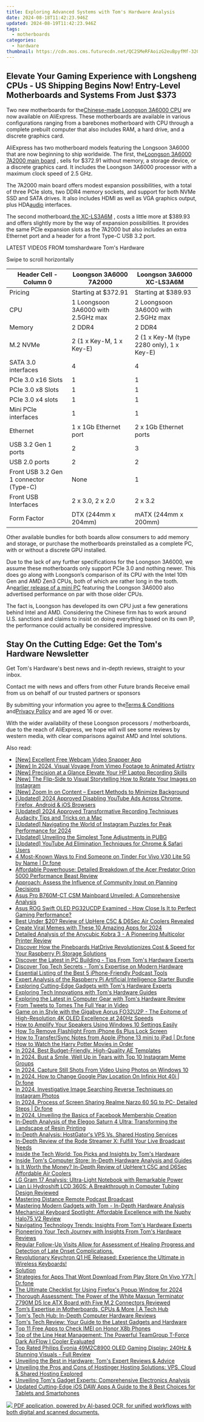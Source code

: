 ```yaml
---
title: Exploring Advanced Systems with Tom's Hardware Analysis
date: 2024-08-18T11:42:23.946Z
updated: 2024-08-19T11:42:23.946Z
tags:
  - motherboards
categories:
  - hardware
thumbnail: https://cdn.mos.cms.futurecdn.net/QC2SMeRFAoizG2euBpyfMf-320-80.jpg
---
```


## Elevate Your Gaming Experience with Longsheng CPUs - US Shipping Begins Now! Entry-Level Motherboards and Systems From Just $373

Two new motherboards for the[Chinese-made Loongson 3A6000 CPU](https://tools.techidaily.com) are now available on AliExpress. These motherboards are available in various configurations ranging from a barebones motherboard with CPU through a complete prebuilt computer that also includes RAM, a hard drive, and a discrete graphics card.

 AliExpress has two motherboard models featuring the Longsoon 3A6000 that are now beginning to ship worldwide. The first, the[Loongson 3A6000 7A2000 main board](https://go.redirectingat.com/?id=92X1584492&xcust=tomshardware%5Fus%5F3426833342212546179&xs=1&url=https%3A%2F%2Fwww.aliexpress.us%2Fitem%2F3256806533337744.html&sref=https%3A%2F%2Fwww.tomshardware.com%2Fpc-components%2Fmotherboards%2Fmotherboards-and-systems-with-chinas-loongson-cpus-now-shipping-to-us-customers-options-start-from-dollar373-for-a-dtx-board-with-processor-and-cooler) , sells for $372.91 without memory, a storage device, or a discrete graphics card. It includes the Loongson 3A6000 processor with a maximum clock speed of 2.5 GHz.

 The 7A2000 main board offers modest expansion possibilities, with a total of three PCIe slots, two DDR4 memory sockets, and support for both NVMe SSD and SATA drives. It also includes HDMI as well as VGA graphics output, plus HDA[audio](https://tools.techidaily.com) interfaces.

 The second motherboard,[the XC-LS3A6M](https://go.redirectingat.com/?id=92X1584492&xcust=tomshardware%5Fus%5F1274473871414481181&xs=1&url=https%3A%2F%2Fwww.aliexpress.us%2Fitem%2F3256806779224228.html%23nav-specification&sref=https%3A%2F%2Fwww.tomshardware.com%2Fpc-components%2Fmotherboards%2Fmotherboards-and-systems-with-chinas-loongson-cpus-now-shipping-to-us-customers-options-start-from-dollar373-for-a-dtx-board-with-processor-and-cooler) , costs a little more at $389.93 and offers slightly more by the way of expansion possibilities. It provides the same PCIe expansion slots as the 7A2000 but also includes an extra Ethernet port and a header for a front Type-C USB 3.2 port.

 LATEST VIDEOS FROM tomshardware Tom's Hardware

 Swipe to scroll horizontally

| Header Cell - Column 0                 | Loongson 3A6000 7A2000             | Loongson 3A6000 XC-LS3A6M                 |
| -------------------------------------- | ---------------------------------- | ----------------------------------------- |
| Pricing                                | Starting at $372.91                | Starting at $389.93                       |
| CPU                                    | 1 Loongsoon 3A6000 with 2.5GHz max | 2 Loongsoon 3A6000 with 2.5GHz max        |
| Memory                                 | 2 DDR4                             | 2 DDR4                                    |
| M.2 NVMe                               | 2 (1 x Key-M, 1 x Key-E)           | 2 (1 x Key-M (type 2280 only), 1 x Key-E) |
| SATA 3.0 interfaces                    | 4                                  | 4                                         |
| PCIe 3.0 x16 Slots                     | 1                                  | 1                                         |
| PCIe 3.0 x8 Slots                      | 1                                  | 1                                         |
| PCIe 3.0 x4 slots                      | 1                                  | 1                                         |
| Mini PCIe interfaces                   | 1                                  | 1                                         |
| Ethernet                               | 1 x 1Gb Ethernet port              | 2 x 1Gb Ethernet ports                    |
| USB 3.2 Gen 1 ports                    | 2                                  | 3                                         |
| USB 2.0 ports                          | 2                                  | 2                                         |
| Front USB 3.2 Gen 1 connector (Type-C) | None                               | 1                                         |
| Front USB Interfaces                   | 2 x 3.0, 2 x 2.0                   | 2 x 3.2                                   |
| Form Factor                            | DTX (244mm x 204mm)                | mATX (244mm x 200mm)                      |

 Other available bundles for both boards allow consumers to add memory and storage, or purchase the motherboards preinstalled as a complete PC, with or without a discrete GPU installed.

 Due to the lack of any further specifications for the Loongson 3A6000, we assume these motherboards only support PCIe 3.0 and nothing newer. This does go along with Loongson’s comparison of its CPU with the Intel 10th Gen and AMD Zen3 CPUs, both of which are rather long in the tooth. An[earlier release of a mini PC](https://tools.techidaily.com) featuring the Loongson 3A6000 also advertised performance on par with those older CPUs.

 The fact is, Loongson has developed its own CPU just a few generations behind Intel and AMD. Considering the Chinese firm has to work around U.S. sanctions and claims to insist on doing everything based on its own IP, the performance could actually be considered impressive.

## Stay On the Cutting Edge: Get the Tom's Hardware Newsletter

 Get Tom's Hardware's best news and in-depth reviews, straight to your inbox.

 Contact me with news and offers from other Future brands  Receive email from us on behalf of our trusted partners or sponsors

 By submitting your information you agree to the[Terms & Conditions](https://futureplc.com/terms-conditions/) and[Privacy Policy](https://futureplc.com/privacy-policy/) and are aged 16 or over.

 With the wider availability of these Loongson processors / motherboards, due to the reach of AliExpress, we hope will will see some reviews by western media, with clear comparisons against AMD and Intel solutions.

<ins class="adsbygoogle"
     style="display:block"
     data-ad-format="autorelaxed"
     data-ad-client="ca-pub-7571918770474297"
     data-ad-slot="1223367746"></ins>



<ins class="adsbygoogle"
     style="display:block"
     data-ad-client="ca-pub-7571918770474297"
     data-ad-slot="8358498916"
     data-ad-format="auto"
     data-full-width-responsive="true"></ins>

<span class="atpl-alsoreadstyle">Also read:</span>
<div><ul>
<li><a href="https://screen-activity-recording.techidaily.com/new-excellent-free-webcam-video-snapper-app/"><u>[New] Excellent Free Webcam Video Snapper App</u></a></li>
<li><a href="https://vimeo-videos.techidaily.com/new-in-2024-visual-voyage-from-vimeo-footage-to-animated-artistry/"><u>[New] In 2024, Visual Voyage  From Vimeo Footage to Animated Artistry</u></a></li>
<li><a href="https://digital-screen-recording.techidaily.com/new-precision-at-a-glance-elevate-your-hp-laptop-recording-skills/"><u>[New] Precision at a Glance  Elevate Your HP Laptop Recording Skills</u></a></li>
<li><a href="https://instagram-video-recordings.techidaily.com/new-the-flip-side-to-visual-storytelling-how-to-rotate-your-images-on-instagram/"><u>[New] The Flip-Side to Visual Storytelling  How to Rotate Your Images on Instagram</u></a></li>
<li><a href="https://screen-activity-recording.techidaily.com/new-zoom-in-on-content-expert-methods-to-minimize-background/"><u>[New] Zoom In on Content – Expert Methods to Minimize Background</u></a></li>
<li><a href="https://facebook-video-footage.techidaily.com/updated-2024-approved-disabling-youtube-ads-across-chrome-firefox-android-and-ios-browsers/"><u>[Updated] 2024 Approved  Disabling YouTube Ads Across Chrome, Firefox, Android & iOS Browsers</u></a></li>
<li><a href="https://video-capture.techidaily.com/updated-2024-approved-transformative-recording-techniques-audacity-tips-and-tricks-on-a-mac/"><u>[Updated] 2024 Approved  Transformative Recording Techniques  Audacity Tips and Tricks on a Mac</u></a></li>
<li><a href="https://instagram-video-files.techidaily.com/updated-navigating-the-world-of-instagram-puzzles-for-peak-performance-for-2024/"><u>[Updated] Navigating the World of Instagram Puzzles for Peak Performance for 2024</u></a></li>
<li><a href="https://some-skills.techidaily.com/updated-unveiling-the-simplest-tone-adjustments-in-pubg/"><u>[Updated] Unveiling the Simplest Tone Adjustments in PUBG</u></a></li>
<li><a href="https://facebook-video-footage.techidaily.com/updated-youtube-ad-elimination-techniques-for-chrome-and-safari-users/"><u>[Updated] YouTube Ad Elimination Techniques for Chrome & Safari Users</u></a></li>
<li><a href="https://location-social.techidaily.com/4-most-known-ways-to-find-someone-on-tinder-for-vivo-v30-lite-5g-by-name-drfone-by-drfone-virtual-android/"><u>4 Most-Known Ways to Find Someone on Tinder For Vivo V30 Lite 5G by Name | Dr.fone</u></a></li>
<li><a href="https://hardware-reviews.techidaily.com/affordable-powerhouse-detailed-breakdown-of-the-acer-predator-orion-5000-performance-beast-review/"><u>Affordable Powerhouse: Detailed Breakdown of the Acer Predator Orion 5000 Performance Beast Review</u></a></li>
<li><a href="https://hardware-reviews.techidaily.com/1723341748614-approach-assess-the-influence-of-community-input-on-planning-decisions/"><u>Approach: Assess the Influence of Community Input on Planning Decisions</u></a></li>
<li><a href="https://hardware-reviews.techidaily.com/asus-pro-b760m-ct-csm-mainboard-unveiled-a-comprehensive-analysis/"><u>Asus Pro B760M-CT CSM Mainboard Unveiled: A Comprehensive Analysis</u></a></li>
<li><a href="https://hardware-reviews.techidaily.com/asus-rog-swift-oled-pg32ucdp-examined-how-close-is-it-to-perfect-gaming-performance/"><u>Asus ROG Swift OLED PG32UCDP Examined - How Close Is It to Perfect Gaming Performance?</u></a></li>
<li><a href="https://hardware-reviews.techidaily.com/best-under-20-review-of-uphere-c5c-and-d6sec-air-coolers-revealed/"><u>Best Under $20? Review of UpHere C5C & D6Sec Air Coolers Revealed</u></a></li>
<li><a href="https://ai-vdieo-software.techidaily.com/create-viral-memes-with-these-10-amazing-apps-for-2024/"><u>Create Viral Memes with These 10 Amazing Apps for 2024</u></a></li>
<li><a href="https://hardware-reviews.techidaily.com/detailed-analysis-of-the-anycubic-kobra-3-a-pioneering-multicolor-printer-review/"><u>Detailed Analysis of the Anycubic Kobra 3 - A Pioneering Multicolor Printer Review</u></a></li>
<li><a href="https://hardware-reviews.techidaily.com/discover-how-the-pineboards-hatdrive-revolutionizes-cost-and-speed-for-your-raspberry-pi-storage-solutions/"><u>Discover How the Pineboards HatDrive Revolutionizes Cost & Speed for Your Raspberry Pi Storage Solutions</u></a></li>
<li><a href="https://hardware-reviews.techidaily.com/discover-the-latest-in-pc-building-tips-from-toms-hardware-experts/"><u>Discover the Latest in PC Building - Tips From Tom's Hardware Experts</u></a></li>
<li><a href="https://hardware-reviews.techidaily.com/discover-top-tech-secrets-toms-expertise-on-modern-hardware/"><u>Discover Top Tech Secrets - Tom's Expertise on Modern Hardware</u></a></li>
<li><a href="https://extra-tips.techidaily.com/essential-listing-of-the-best-5-iphone-friendly-podcast-tools/"><u>Essential Listing of the Best 5 iPhone-Friendly Podcast Tools</u></a></li>
<li><a href="https://hardware-reviews.techidaily.com/expert-analysis-of-the-raspberry-pi-artificial-intelligence-starter-bundle/"><u>Expert Analysis of the Raspberry Pi Artificial Intelligence Starter Bundle</u></a></li>
<li><a href="https://hardware-reviews.techidaily.com/exploring-cutting-edge-gadgets-with-toms-hardware-experts/"><u>Exploring Cutting-Edge Gadgets with Tom's Hardware Experts</u></a></li>
<li><a href="https://hardware-reviews.techidaily.com/exploring-tech-innovations-with-toms-hardware-guides/"><u>Exploring Tech Innovations with Tom's Hardware Guides</u></a></li>
<li><a href="https://hardware-reviews.techidaily.com/exploring-the-latest-in-computer-gear-with-toms-hardware-review/"><u>Exploring the Latest in Computer Gear with Tom's Hardware Review</u></a></li>
<li><a href="https://twitter-videos.techidaily.com/from-tweets-to-tomes-the-full-year-in-video/"><u>From Tweets to Tomes  The Full Year in Video</u></a></li>
<li><a href="https://hardware-reviews.techidaily.com/game-on-in-style-with-the-gigabye-aorus-fo32u2p-the-epitome-of-high-resolution-4k-oled-excellence-at-240hz-speeds/"><u>Game on in Style with the Gigabye Aorus FO32U2P - The Epitome of High-Resolution 4K OLED Excellence at 240Hz Speeds</u></a></li>
<li><a href="https://sound-issues.techidaily.com/how-to-amplify-your-speakers-using-windows-10-settings-easily/"><u>How to Amplify Your Speakers Using Windows 10 Settings Easily</u></a></li>
<li><a href="https://ios-unlock.techidaily.com/how-to-remove-flashlight-from-iphone-6s-plus-lock-screen-by-drfone-ios/"><u>How To Remove Flashlight From iPhone 6s Plus Lock Screen</u></a></li>
<li><a href="https://iphone-transfer.techidaily.com/how-to-transfersync-notes-from-apple-iphone-13-mini-to-ipad-drfone-by-drfone-transfer-from-ios/"><u>How to Transfer/Sync Notes from Apple iPhone 13 mini to iPad | Dr.fone</u></a></li>
<li><a href="https://tech-recovery.techidaily.com/how-to-watch-the-harry-potter-movies-in-order/"><u>How to Watch the Harry Potter Movies in Order</u></a></li>
<li><a href="https://extra-resources.techidaily.com/in-2024-best-budget-friendly-high-quality-ae-templates/"><u>In 2024, Best Budget-Friendly, High-Quality AE Templates</u></a></li>
<li><a href="https://instagram-videos.techidaily.com/in-2024-bust-a-smile-well-up-in-tears-with-top-10-instagram-meme-groups/"><u>In 2024, Bust a Smile, Well Up in Tears with Top 10 Instagram Meme Groups</u></a></li>
<li><a href="https://extra-resources.techidaily.com/in-2024-capture-still-shots-from-video-using-photos-on-windows-10/"><u>In 2024, Capture Still Shots From Video Using Photos on Windows 10</u></a></li>
<li><a href="https://review-topics.techidaily.com/in-2024-how-to-change-google-play-location-on-infinix-hot-40i-drfone-by-drfone-virtual-android/"><u>In 2024, How to Change Google Play Location On Infinix Hot 40i | Dr.fone</u></a></li>
<li><a href="https://instagram-videos.techidaily.com/in-2024-investigative-image-searching-reverse-techniques-on-instagram-photos/"><u>In 2024, Investigative Image Searching  Reverse Techniques on Instagram Photos</u></a></li>
<li><a href="https://screen-mirror.techidaily.com/in-2024-process-of-screen-sharing-realme-narzo-60-5g-to-pc-detailed-steps-drfone-by-drfone-android/"><u>In 2024, Process of Screen Sharing Realme Narzo 60 5G to PC- Detailed Steps | Dr.fone</u></a></li>
<li><a href="https://facebook-clips.techidaily.com/in-2024-unveiling-the-basics-of-facebook-membership-creation/"><u>In 2024, Unveiling the Basics of Facebook Membership Creation</u></a></li>
<li><a href="https://hardware-reviews.techidaily.com/in-depth-analysis-of-the-elegoo-saturn-4-ultra-transforming-the-landscape-of-resin-printing/"><u>In-Depth Analysis of the Elegoo Saturn 4 Ultra: Transforming the Landscape of Resin Printing</u></a></li>
<li><a href="https://hardware-reviews.techidaily.com/in-depth-analysis-hostgators-vps-vs-shared-hosting-services/"><u>In-Depth Analysis: HostGator's VPS Vs. Shared Hosting Services</u></a></li>
<li><a href="https://hardware-reviews.techidaily.com/in-depth-review-of-the-rode-streamer-x-fulfill-your-live-broadcast-needs/"><u>In-Depth Review of the Rode Streamer X: Fulfill Your Live Broadcast Needs</u></a></li>
<li><a href="https://hardware-reviews.techidaily.com/inside-the-tech-world-top-picks-and-insights-by-toms-hardware/"><u>Inside the Tech World: Top Picks and Insights by Tom's Hardware</u></a></li>
<li><a href="https://hardware-reviews.techidaily.com/inside-toms-computer-store-in-depth-hardware-analysis-and-guides/"><u>Inside Tom's Computer Store: In-Depth Hardware Analysis and Guides</u></a></li>
<li><a href="https://hardware-reviews.techidaily.com/is-it-worth-the-money-in-depth-review-of-upheret-c5c-and-d6sec-affordable-air-coolers/"><u>Is It Worth the Money? In-Depth Review of UpHere't C5C and D6Sec Affordable Air Coolers</u></a></li>
<li><a href="https://buynow-info.techidaily.com/lg-gram-17-analysis-ultra-light-notebook-with-remarkable-power/"><u>LG Gram 17 Analysis: Ultra-Light Notebook with Remarkable Power</u></a></li>
<li><a href="https://hardware-reviews.techidaily.com/lian-li-hydroshift-lcd-360s-a-breakthrough-in-computer-tubing-design-reviewed/"><u>Lian Li Hydroshift LCD 360S: A Breakthrough in Computer Tubing Design Reviewed</u></a></li>
<li><a href="https://visual-screen-recording.techidaily.com/mastering-distance-remote-podcast-broadcast/"><u>Mastering Distance  Remote Podcast Broadcast</u></a></li>
<li><a href="https://hardware-reviews.techidaily.com/mastering-modern-gadgets-with-tom-in-depth-hardware-analysis/"><u>Mastering Modern Gadgets with Tom - In-Depth Hardware Analysis</u></a></li>
<li><a href="https://hardware-reviews.techidaily.com/mechanical-keyboard-spotlight-affordable-excellence-with-the-nuphy-halo75-v2-review/"><u>Mechanical Keyboard Spotlight: Affordable Excellence with the Nuphy Halo75 V2 Review</u></a></li>
<li><a href="https://hardware-reviews.techidaily.com/navigating-technology-trends-insights-from-toms-hardware-experts/"><u>Navigating Technology Trends: Insights From Tom's Hardware Experts</u></a></li>
<li><a href="https://hardware-reviews.techidaily.com/pioneering-your-tech-journey-with-insights-from-toms-hardware-reviews/"><u>Pioneering Your Tech Journey with Insights From Tom's Hardware Reviews</u></a></li>
<li><a href="https://hardware-reviews.techidaily.com/regular-follow-up-visits-allow-for-assessment-of-healing-progress-and-detection-of-late-onset-complications/"><u>Regular Follow-Up Visits Allow for Assessment of Healing Progress and Detection of Late Onset Complications.</u></a></li>
<li><a href="https://hardware-reviews.techidaily.com/1723341713193-revolutionary-keychron-q1-he-released-experience-the-ultimate-in-wireless-keyboards/"><u>Revolutionary Keychron Q1 HE Released: Experience the Ultimate in Wireless Keyboards!</u></a></li>
<li><a href="https://hardware-reviews.techidaily.com/solution/"><u>Solution</u></a></li>
<li><a href="https://fix-guide.techidaily.com/strategies-for-apps-that-wont-download-from-play-store-on-vivo-y77t-drfone-by-drfone-fix-android-problems-fix-android-problems/"><u>Strategies for Apps That Wont Download From Play Store On Vivo Y77t | Dr.fone</u></a></li>
<li><a href="https://some-skills.techidaily.com/the-ultimate-checklist-for-using-firefoxs-popup-window-for-2024/"><u>The Ultimate Checklist for Using Firefox's Popup Window for 2024</u></a></li>
<li><a href="https://hardware-reviews.techidaily.com/thorough-assessment-the-power-of-the-white-maxsun-terminator-z790m-d5-ice-atx-board-with-five-m2-connectors-reviewed/"><u>Thorough Assessment: The Power of the White Maxsun Terminator Z790M D5 Ice ATX Board with Five M.2 Connectors Reviewed</u></a></li>
<li><a href="https://hardware-reviews.techidaily.com/toms-expertise-in-motherboards-cpus-and-more-a-tech-hub/"><u>Tom’s Expertise in Motherboards, CPUs & More | A Tech Hub</u></a></li>
<li><a href="https://hardware-reviews.techidaily.com/toms-tech-hub-in-depth-computer-hardware-reviews/"><u>Tom's Tech Hub: In-Depth Computer Hardware Reviews</u></a></li>
<li><a href="https://hardware-reviews.techidaily.com/toms-tech-review-your-guide-to-the-latest-gadgets-and-hardware/"><u>Tom's Tech Review: Your Guide to the Latest Gadgets and Hardware</u></a></li>
<li><a href="https://sim-unlock.techidaily.com/top-11-free-apps-to-check-imei-on-honor-x8b-phones-by-drfone-android/"><u>Top 11 Free Apps to Check IMEI on Honor X8b Phones</u></a></li>
<li><a href="https://hardware-reviews.techidaily.com/top-of-the-line-heat-management-the-powerful-teamgroup-t-force-dark-airflow-i-cooler-evaluated/"><u>Top of the Line Heat Management: The Powerful TeamGroup T-Force Dark AirFlow I Cooler Evaluated</u></a></li>
<li><a href="https://hardware-reviews.techidaily.com/top-rated-philips-evonia-49m2c8900-oled-gaming-display-240hz-and-stunning-visuals-full-review/"><u>Top Rated Philips Evonia 49M2C8900 OLED Gaming Display: 240Hz & Stunning Visuals - Full Review</u></a></li>
<li><a href="https://hardware-reviews.techidaily.com/unveiling-the-best-in-hardware-toms-expert-reviews-and-advice/"><u>Unveiling the Best in Hardware: Tom's Expert Reviews & Advice</u></a></li>
<li><a href="https://hardware-reviews.techidaily.com/unveiling-the-pros-and-cons-of-hostinger-hosting-solutions-vps-cloud-and-shared-hosting-explored/"><u>Unveiling the Pros and Cons of Hostinger Hosting Solutions: VPS, Cloud & Shared Hosting Explored</u></a></li>
<li><a href="https://hardware-reviews.techidaily.com/unveiling-toms-gadget-experts-comprehensive-electronics-analysis/"><u>Unveiling Tom's Gadget Experts: Comprehensive Electronics Analysis</u></a></li>
<li><a href="https://sound-optimizing.techidaily.com/updated-cutting-edge-ios-daw-apps-a-guide-to-the-8-best-choices-for-tablets-and-smartphones/"><u>Updated Cutting-Edge iOS DAW Apps A Guide to the 8 Best Choices for Tablets and Smartphones</u></a></li>
</ul></div>

<!-- affiliate ads begin -->
<a href="https://checkout.abbyy.com/order/checkout.php?PRODS=39254762&QTY=1&AFFILIATE=108875&CART=1"> <img src="https://secure.avangate.com/images/merchant/0e5fb5c76fca16adbee503c9aff393cd/products/11_FR-Badges-NEW-FR-Standard-16-WIN-200.png" border="0"> PDF application, powered by AI-based OCR, for unified workflows with both digital and scanned documents. </a>
<!-- affiliate ads end -->